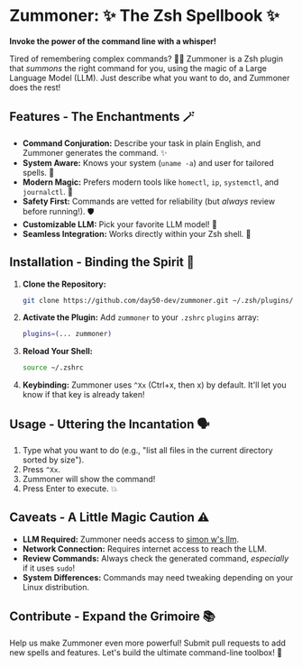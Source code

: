 
# Zummoner: ✨ The Zsh Spellbook ✨

**Invoke the power of the command line with a whisper!**

Tired of remembering complex commands? 🧙‍♂️ Zummoner is a Zsh plugin that *summons* the right command for you, using the magic of a Large Language Model (LLM). Just describe what you want to do, and Zummoner does the rest!

## Features - The Enchantments 🪄

* **Command Conjuration:** Describe your task in plain English, and Zummoner generates the command. ✨
* **System Aware:** Knows your system (`uname -a`) and user for tailored spells. 🤖
* **Modern Magic:** Prefers modern tools like `homectl`, `ip`, `systemctl`, and `journalctl`. 🚀
* **Safety First:** Commands are vetted for reliability (but *always* review before running!). 🛡️
* **Customizable LLM:** Pick your favorite LLM model! 🧠
* **Seamless Integration:** Works directly within your Zsh shell. 🐚

## Installation - Binding the Spirit 🔗

1. **Clone the Repository:**

   ```bash
   git clone https://github.com/day50-dev/zummoner.git ~/.zsh/plugins/zummoner
   ```

2. **Activate the Plugin:** Add `zummoner` to your `.zshrc` `plugins` array:

   ```zsh
   plugins=(... zummoner)
   ```

3. **Reload Your Shell:**

   ```bash
   source ~/.zshrc
   ```

4. **Keybinding:**  Zummoner uses `^Xx` (Ctrl+x, then x) by default.  It'll let you know if that key is already taken!

## Usage - Uttering the Incantation 🗣️

1. Type what you want to do (e.g., "list all files in the current directory sorted by size").
2. Press `^Xx`.
3. Zummoner will show the command!
4. Press Enter to execute. 💥

## Caveats - A Little Magic Caution ⚠️

* **LLM Required:** Zummoner needs access to [simon w's llm](https://github.com/simonw/llm).
* **Network Connection:**  Requires internet access to reach the LLM.
* **Review Commands:** Always check the generated command, *especially* if it uses `sudo`!
* **System Differences:** Commands may need tweaking depending on your Linux distribution. 



## Contribute - Expand the Grimoire 📚

Help us make Zummoner even more powerful! Submit pull requests to add new spells and features. Let's build the ultimate command-line toolbox! 💪




